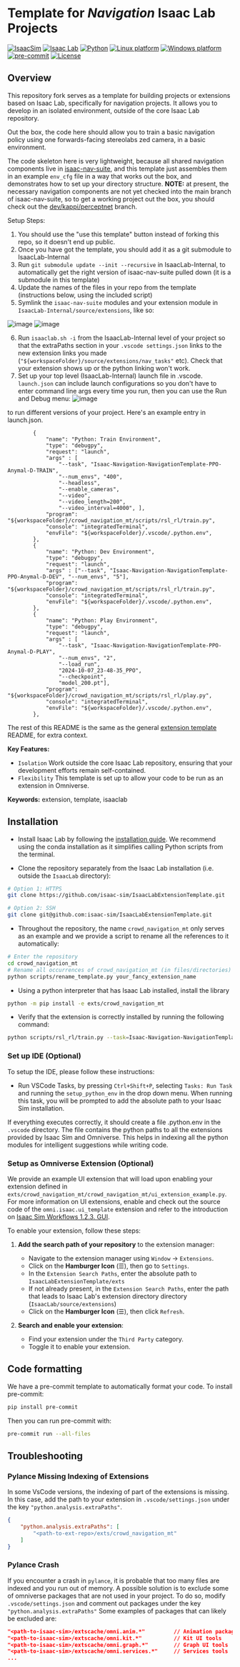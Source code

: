 # Template for _Navigation_ Isaac Lab Projects

[![IsaacSim](https://img.shields.io/badge/IsaacSim-4.2.0-silver.svg)](https://docs.omniverse.nvidia.com/isaacsim/latest/overview.html)
[![Isaac Lab](https://img.shields.io/badge/IsaacLab-1.2.0-silver)](https://isaac-sim.github.io/IsaacLab)
[![Python](https://img.shields.io/badge/python-3.10-blue.svg)](https://docs.python.org/3/whatsnew/3.10.html)
[![Linux platform](https://img.shields.io/badge/platform-linux--64-orange.svg)](https://releases.ubuntu.com/20.04/)
[![Windows platform](https://img.shields.io/badge/platform-windows--64-orange.svg)](https://www.microsoft.com/en-us/)
[![pre-commit](https://img.shields.io/badge/pre--commit-enabled-brightgreen?logo=pre-commit&logoColor=white)](https://pre-commit.com/)
[![License](https://img.shields.io/badge/license-MIT-yellow.svg)](https://opensource.org/license/mit)

## Overview

This repository fork serves as a template for building projects or extensions based on Isaac Lab, specifically for navigation projects. It allows you to develop in an isolated environment, outside of the core Isaac Lab repository.

Out the box, the code here should allow you to train a basic navigation policy using one forwards-facing stereolabs zed camera, in a basic environment.

The code skeleton here is very lightweight, because all shared navigation components live in [isaac-nav-suite](https://github.com/leggedrobotics/isaac-nav-suite), and this template just assembles them in an example `env_cfg` file in a way that works out the box, and demonstrates how to set up your directory structure. **NOTE:** at present, the necessary navigation components are not yet checked into the main branch of isaac-nav-suite, so to get a working project out the box, you should check out the [dev/kappi/perceptnet](https://github.com/leggedrobotics/isaac-nav-suite/tree/dev/kappi/perceptnet) branch.

Setup Steps:

1. You should use the "use this template" button instead of forking this repo, so it doesn't end up public.
2. Once you have got the template, you should add it as a git submodule to IsaacLab-Internal
3. Run `git submodule update --init --recursive` in IsaacLab-Internal, to automatically get the right version of isaac-nav-suite pulled down (it is a submodule in this template)
4. Update the names of the files in your repo from the template (instructions below, using the included script)
5. Symlink the `isaac-nav-suite` modules and your extension module in `IsaacLab-Internal/source/extensions`, like so:
  
![image](https://github.com/user-attachments/assets/d07b24e2-28f7-45b3-b0fc-909a935c5199)
![image](https://github.com/user-attachments/assets/19b5f571-9741-4937-bc79-a41ba36ec40c)

6. Run `isaaclab.sh -i` from the IsaacLab-Internal level of your project so that the extraPaths section in your `.vscode settings.json` links to the new extension links you made (`"${workspaceFolder}/source/extensions/nav_tasks"` etc). Check that your extension shows up or the python linking won't work.
7. Set up your top level (IsaacLab-Internal) launch file in .vscode. `launch.json` can include launch configurations so you don't have to enter command line args every time you run, then you can use the Run and Debug menu:
![image](https://github.com/user-attachments/assets/bb691dbb-1406-4cf4-b08e-b3ec9f761add)

to run different versions of your project. Here's an example entry in launch.json.
```
        {
            "name": "Python: Train Environment",
            "type": "debugpy",
            "request": "launch",
            "args" : [
                "--task", "Isaac-Navigation-NavigationTemplate-PPO-Anymal-D-TRAIN", 
                "--num_envs", "400",
                "--headless",
                "--enable_cameras",
                "--video",
                "--video_length=200",
                "--video_interval=4000", ],
            "program": "${workspaceFolder}/crowd_navigation_mt/scripts/rsl_rl/train.py",
            "console": "integratedTerminal",
            "envFile": "${workspaceFolder}/.vscode/.python.env",
        },
        {
            "name": "Python: Dev Environment",
            "type": "debugpy",
            "request": "launch",
            "args" : ["--task", "Isaac-Navigation-NavigationTemplate-PPO-Anymal-D-DEV", "--num_envs", "5"],
            "program": "${workspaceFolder}/crowd_navigation_mt/scripts/rsl_rl/train.py",
            "console": "integratedTerminal",
            "envFile": "${workspaceFolder}/.vscode/.python.env",
        },
        {
            "name": "Python: Play Environment",
            "type": "debugpy",
            "request": "launch",
            "args" : [
                "--task", "Isaac-Navigation-NavigationTemplate-PPO-Anymal-D-PLAY",
                "--num_envs", "2",
                "--load_run",
                "2024-10-07_23-48-35_PPO",
                "--checkpoint",
                "model_200.pt"],
            "program": "${workspaceFolder}/crowd_navigation_mt/scripts/rsl_rl/play.py",
            "console": "integratedTerminal",
            "envFile": "${workspaceFolder}/.vscode/.python.env",
        },
```

The rest of this README is the same as the general [extension template](https://github.com/isaac-sim/IsaacLabExtensionTemplate) README, for extra context.

**Key Features:**

- `Isolation` Work outside the core Isaac Lab repository, ensuring that your development efforts remain self-contained.
- `Flexibility` This template is set up to allow your code to be run as an extension in Omniverse.

**Keywords:** extension, template, isaaclab

## Installation

- Install Isaac Lab by following the [installation guide](https://isaac-sim.github.io/IsaacLab/source/setup/installation/index.html). We recommend using the conda installation as it simplifies calling Python scripts from the terminal.

- Clone the repository separately from the Isaac Lab installation (i.e. outside the `IsaacLab` directory):

```bash
# Option 1: HTTPS
git clone https://github.com/isaac-sim/IsaacLabExtensionTemplate.git

# Option 2: SSH
git clone git@github.com:isaac-sim/IsaacLabExtensionTemplate.git
```

- Throughout the repository, the name `crowd_navigation_mt` only serves as an example and we provide a script to rename all the references to it automatically:

```bash
# Enter the repository
cd crowd_navigation_mt
# Rename all occurrences of crowd_navigation_mt (in files/directories) to your_fancy_extension_name
python scripts/rename_template.py your_fancy_extension_name
```

- Using a python interpreter that has Isaac Lab installed, install the library

```bash
python -m pip install -e exts/crowd_navigation_mt
```

- Verify that the extension is correctly installed by running the following command:

```bash
python scripts/rsl_rl/train.py --task=Isaac-Navigation-NavigationTemplate-PPO-Anymal-D-DEV
```

### Set up IDE (Optional)

To setup the IDE, please follow these instructions:

- Run VSCode Tasks, by pressing `Ctrl+Shift+P`, selecting `Tasks: Run Task` and running the `setup_python_env` in the drop down menu. When running this task, you will be prompted to add the absolute path to your Isaac Sim installation.

If everything executes correctly, it should create a file .python.env in the `.vscode` directory. The file contains the python paths to all the extensions provided by Isaac Sim and Omniverse. This helps in indexing all the python modules for intelligent suggestions while writing code.

### Setup as Omniverse Extension (Optional)

We provide an example UI extension that will load upon enabling your extension defined in `exts/crowd_navigation_mt/crowd_navigation_mt/ui_extension_example.py`. For more information on UI extensions, enable and check out the source code of the `omni.isaac.ui_template` extension and refer to the introduction on [Isaac Sim Workflows 1.2.3. GUI](https://docs.omniverse.nvidia.com/isaacsim/latest/introductory_tutorials/tutorial_intro_workflows.html#gui).

To enable your extension, follow these steps:

1. **Add the search path of your repository** to the extension manager:
    - Navigate to the extension manager using `Window` -> `Extensions`.
    - Click on the **Hamburger Icon** (☰), then go to `Settings`.
    - In the `Extension Search Paths`, enter the absolute path to `IsaacLabExtensionTemplate/exts`
    - If not already present, in the `Extension Search Paths`, enter the path that leads to Isaac Lab's extension directory directory (`IsaacLab/source/extensions`)
    - Click on the **Hamburger Icon** (☰), then click `Refresh`.

2. **Search and enable your extension**:
    - Find your extension under the `Third Party` category.
    - Toggle it to enable your extension.

## Code formatting

We have a pre-commit template to automatically format your code.
To install pre-commit:

```bash
pip install pre-commit
```

Then you can run pre-commit with:

```bash
pre-commit run --all-files
```

## Troubleshooting

### Pylance Missing Indexing of Extensions

In some VsCode versions, the indexing of part of the extensions is missing. In this case, add the path to your extension in `.vscode/settings.json` under the key `"python.analysis.extraPaths"`.

```json
{
    "python.analysis.extraPaths": [
        "<path-to-ext-repo>/exts/crowd_navigation_mt"
    ]
}
```

### Pylance Crash

If you encounter a crash in `pylance`, it is probable that too many files are indexed and you run out of memory.
A possible solution is to exclude some of omniverse packages that are not used in your project.
To do so, modify `.vscode/settings.json` and comment out packages under the key `"python.analysis.extraPaths"`
Some examples of packages that can likely be excluded are:

```json
"<path-to-isaac-sim>/extscache/omni.anim.*"         // Animation packages
"<path-to-isaac-sim>/extscache/omni.kit.*"          // Kit UI tools
"<path-to-isaac-sim>/extscache/omni.graph.*"        // Graph UI tools
"<path-to-isaac-sim>/extscache/omni.services.*"     // Services tools
...
```
